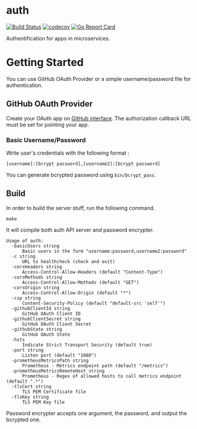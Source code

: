 # auth

[![Build Status](https://travis-ci.org/ViBiOh/auth.svg?branch=master)](https://travis-ci.org/ViBiOh/auth)
[![codecov](https://codecov.io/gh/ViBiOh/auth/branch/master/graph/badge.svg)](https://codecov.io/gh/ViBiOh/auth)
[![Go Report Card](https://goreportcard.com/badge/github.com/ViBiOh/auth)](https://goreportcard.com/report/github.com/ViBiOh/auth)

Authentification for apps in microservices.

# Getting Started

You can use GitHub OAuth Provider or a simple username/password file for authentication.

## GitHub OAuth Provider

Create your OAuth app on [GitHub interface](https://github.com/settings/developers). The authorization callback URL must be set for pointing your app.

### Basic Username/Password

Write user's credentials with the following format :

```
[username]:[bcrypt password],[username2]:[bcrypt password]
```

You can generate bcrypted password using `bin/bcrypt_pass`.

## Build

In order to build the server stuff, run the following command.

```
make
```

It will compile both auth API server and password encrypter.

```
Usage of auth:
  -basicUsers string
      Basic users in the form "username:password,username2:password"
  -c string
      URL to healthcheck (check and exit)
  -corsHeaders string
      Access-Control-Allow-Headers (default "Content-Type")
  -corsMethods string
      Access-Control-Allow-Methods (default "GET")
  -corsOrigin string
      Access-Control-Allow-Origin (default "*")
  -csp string
      Content-Security-Policy (default "default-src 'self'")
  -githubClientId string
      GitHub OAuth Client ID
  -githubClientSecret string
      GitHub OAuth Client Secret
  -githubState string
      GitHub OAuth State
  -hsts
      Indicate Strict Transport Security (default true)
  -port string
      Listen port (default "1080")
  -prometheusMetricsPath string
      Prometheus - Metrics endpoint path (default "/metrics")
  -prometheusMetricsRemoteHost string
      Prometheus - Regex of allowed hosts to call metrics endpoint (default ".*")
  -tlsCert string
      TLS PEM Certificate file
  -tlsKey string
      TLS PEM Key file
```

Password encrypter accepts one argument, the password, and output the bcrypted one.
